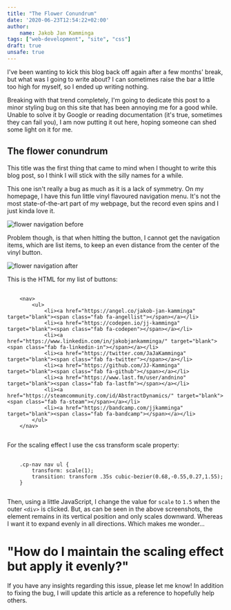 ```yaml
---
title: "The Flower Conundrum"
date: '2020-06-23T12:54:22+02:00'
author:
    name: Jakob Jan Kamminga
tags: ["web-development", "site", "css"]
draft: true
unsafe: true
---
```


I've been wanting to kick this blog back off again after a few months' break, but what was I going to write about? I can sometimes raise the bar a little too high for myself, so I ended up writing nothing.

Breaking with that trend completely, I'm going to dedicate this post to a minor styling bug on this site that has been annoying me for a good while. Unable to solve it by Google or reading documentation (it's true, sometimes they can fail you), I am now putting it out here, hoping someone can shed some light on it for me.

## The flower conundrum
This title was the first thing that came to mind when I thought to write this blog post, so I think I will stick with the silly names for a while.

This one isn't really a bug as much as it is a lack of symmetry. On my homepage, I have this fun little vinyl flavoured navigation menu. It's not the most state-of-the-art part of my webpage, but the record even spins and I just kinda love it.

<html>
    <div>
        <img class="blog-img-center" src="/img/blog/flowerbefore.png" alt="flower navigation before"></img>
    </div>
</html>

Problem though, is that when hitting the button, I cannot get the navigation items, which are list items, to keep an even distance from the center of the vinyl button.

<img class="blog-img-center" src="/img/blog/flowerafter.png" alt="flower navigation after"></img>

This is the HTML for my list of buttons:
<pre class="language-html">
    <code class="language-html">
    &lt;nav&gt;
        &lt;ul&gt;
            &lt;li&gt;&lt;a href="https://angel.co/jakob-jan-kamminga" target="blank"&gt;&lt;span class="fab fa-angellist"&gt;&lt;/span&gt;&lt;/a&gt;&lt;/li&gt;
            &lt;li&gt;&lt;a href="https://codepen.io/jj-kamminga" target="blank"&gt;&lt;span class="fab fa-codepen"&gt;&lt;/span&gt;&lt;/a&gt;&lt;/li&gt;
            &lt;li&gt;&lt;a href="https://www.linkedin.com/in/jakobjankamminga/" target="blank"&gt;&lt;span class="fab fa-linkedin-in"&gt;&lt;/span&gt;&lt;/a&gt;&lt;/li&gt;
            &lt;li&gt;&lt;a href="https://twitter.com/JaJaKamminga" target="blank"&gt;&lt;span class="fab fa-twitter"&gt;&lt;/span&gt;&lt;/a&gt;&lt;/li&gt;
            &lt;li&gt;&lt;a href="https://github.com/JJ-Kamminga" target="blank"&gt;&lt;span class="fab fa-github"&gt;&lt;/span&gt;&lt;/a&gt;&lt;/li&gt;
            &lt;li&gt;&lt;a href="https://www.last.fm/user/andnino" target="blank"&gt;&lt;span class="fab fa-lastfm"&gt;&lt;/span&gt;&lt;/a&gt;&lt;/li&gt;
            &lt;li&gt;&lt;a href="https://steamcommunity.com/id/AbstractDynamics/" target="blank"&gt;&lt;span class="fab fa-steam"&gt;&lt;/span&gt;&lt;/a&gt;&lt;/li&gt;
            &lt;li&gt;&lt;a href="https://bandcamp.com/jjkamminga" target="blank"&gt;&lt;span class="fab fa-bandcamp"&gt;&lt;/span&gt;&lt;/a&gt;&lt;/li&gt;
        &lt;/ul&gt;
    &lt;/nav&gt;
    </code>
</pre>

For the scaling effect I use the css transform scale property:
<pre class="language-css">
    <code class="language-css">
    .cp-nav nav ul {
        transform: scale(1);
        transition: transform .35s cubic-bezier(0.68,-0.55,0.27,1.55);
    }
    </code>
</pre>

Then, using a little JavaScript, I change the value for <code class="language-css">scale</code> to `1.5` when the outer <code class="language-html">&lt;div&gt;</code>  is clicked. But, as can be seen in the above screenshots, the element remains in its vertical position and only scales downward. Whereas I want it to expand evenly in all directions. Which makes me wonder...

<h1>"How do I maintain the scaling effect but apply it evenly?"</h1>

If you have any insights regarding this issue, please let me know! In addition to fixing the bug, I will update this article as a reference to hopefully help others.